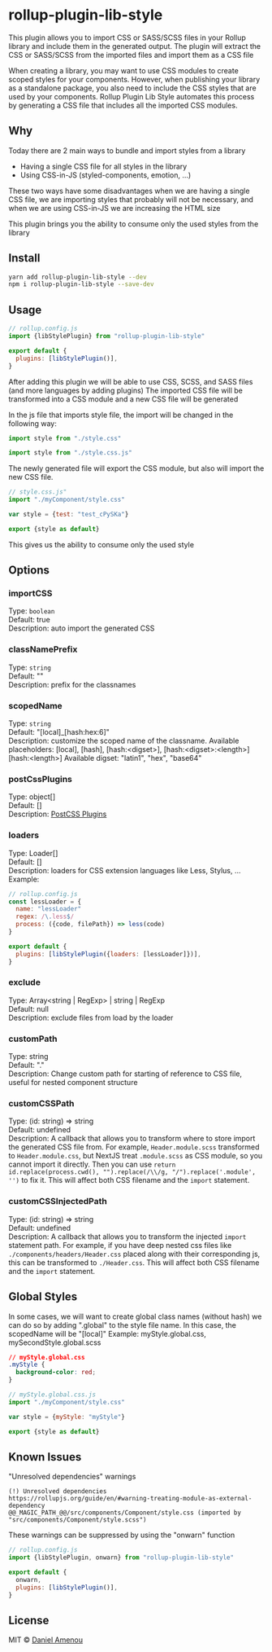 # rollup-plugin-lib-style

This plugin allows you to import CSS or SASS/SCSS files in your Rollup library and include them in the generated output. The plugin will extract the CSS or SASS/SCSS from the imported files and import them as a CSS file

When creating a library, you may want to use CSS modules to create scoped styles for your components. However, when publishing your library as a standalone package, you also need to include the CSS styles that are used by your components. Rollup Plugin Lib Style automates this process by generating a CSS file that includes all the imported CSS modules.

## Why

Today there are 2 main ways to bundle and import styles from a library

- Having a single CSS file for all styles in the library
- Using CSS-in-JS (styled-components, emotion, ...)

These two ways have some disadvantages when we are having a single CSS file, we are importing styles that probably will not be necessary, and when we are using CSS-in-JS we are increasing the HTML size

This plugin brings you the ability to consume only the used styles from the library

## Install

```bash
yarn add rollup-plugin-lib-style --dev
npm i rollup-plugin-lib-style --save-dev
```

## Usage

```js
// rollup.config.js
import {libStylePlugin} from "rollup-plugin-lib-style"

export default {
  plugins: [libStylePlugin()],
}
```

After adding this plugin we will be able to use CSS, SCSS, and SASS files (and more languages by adding plugins)
The imported CSS file will be transformed into a CSS module and a new CSS file will be generated

In the js file that imports style file, the import will be changed in the following way:

```js
import style from "./style.css"
```

```js
import style from "./style.css.js"
```

The newly generated file will export the CSS module, but also will import the new CSS file.

```js
// style.css.js"
import "./myComponent/style.css"

var style = {test: "test_cPySKa"}

export {style as default}
```

This gives us the ability to consume only the used style

## Options

### importCSS

Type: `boolean`<br />
Default: true<br />
Description: auto import the generated CSS

### classNamePrefix

Type: `string`<br />
Default: ""<br />
Description: prefix for the classnames

### scopedName

Type: `string`<br />
Default: "[local]\_[hash:hex:6]"<br />
Description: customize the scoped name of the classname.
Available placeholders: [local], [hash], [hash:\<digset>], [hash:\<digset>:\<length>] [hash:\<length>]
Available digset: "latin1", "hex", "base64"

### postCssPlugins

Type: object[]<br />
Default: []<br />
Description: [PostCSS Plugins](https://postcss.org/docs/postcss-plugins)

### loaders

Type: Loader[]<br />
Default: []<br />
Description: loaders for CSS extension languages like Less, Stylus, ...<br />
Example:

```js
// rollup.config.js
const lessLoader = {
  name: "lessLoader"
  regex: /\.less$/
  process: ({code, filePath}) => less(code)
}

export default {
  plugins: [libStylePlugin({loaders: [lessLoader]})],
}
```

### exclude

Type: Array<string | RegExp> | string | RegExp<br />
Default: null<br />
Description: exclude files from load by the loader

### customPath

Type: string<br />
Default: "."<br />
Description: Change custom path for starting of reference to CSS file, useful for nested component structure

### customCSSPath

Type: (id: string) => string<br />
Default: undefined<br />
Description: A callback that allows you to transform where to store import the generated CSS file from. For example, `Header.module.scss` transformed to `Header.module.css`, but NextJS treat `.module.scss` as CSS module, so you cannot import it directly. Then you can use `return id.replace(process.cwd(), "").replace(/\\/g, "/").replace('.module', '')` to fix it. This will affect both CSS filename and the `import` statement.

### customCSSInjectedPath

Type: (id: string) => string<br />
Default: undefined<br />
Description: A callback that allows you to transform the injected `import` statement path. For example, if you have deep nested css files like `./components/headers/Header.css` placed along with their corresponding js, this can be transformed to `./Header.css`. This will affect both CSS filename and the `import` statement.

## Global Styles

In some cases, we will want to create global class names (without hash)
we can do so by adding ".global" to the style file name.
In this case, the scopedName will be "[local]"
Example: myStyle.global.css, mySecondStyle.global.scss

```css
// myStyle.global.css
.myStyle {
  background-color: red;
}
```

```js
// myStyle.global.css.js
import "./myComponent/style.css"

var style = {myStyle: "myStyle"}

export {style as default}
```

## Known Issues

"Unresolved dependencies" warnings

```
(!) Unresolved dependencies
https://rollupjs.org/guide/en/#warning-treating-module-as-external-dependency
@@_MAGIC_PATH_@@/src/components/Component/style.css (imported by "src/components/Component/style.scss")
```

These warnings can be suppressed by using the "onwarn" function

```js
// rollup.config.js
import {libStylePlugin, onwarn} from "rollup-plugin-lib-style"

export default {
  onwarn,
  plugins: [libStylePlugin()],
}
```

## License

MIT &copy; [Daniel Amenou](https://github.com/DanielAmenou)
